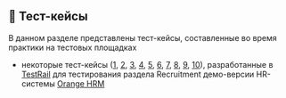 ## :memo: Тест-кейсы

В данном разделе представлены тест-кейсы, составленные во время практики на тестовых площадках

- некоторые тест-кейсы ([1](/test_cases/orange_hrm/TR-01.png), [2](/test_cases/orange_hrm/TR-02.png), [3](/test_cases/orange_hrm/TR-03.png), [4](/test_cases/orange_hrm/TR-04.png), [5](/test_cases/orange_hrm/TR-05.png), [6](/test_cases/orange_hrm/TR-06.png), [7](/test_cases/orange_hrm/TR-07.png), [8](/test_cases/orange_hrm/TR-08.png), [9](/test_cases/orange_hrm/TR-09.png), [10](/test_cases/orange_hrm/TR-10.png)), разработанные в [TestRail](https://www.testrail.com/) для тестирования раздела Recruitment демо-версии HR-системы [Orange HRM](https://opensource-demo.orangehrmlive.com/)

